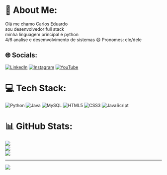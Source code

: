 # 💫 About Me:
Olá me chamo Carlos Eduardo<br>sou desenvolvedor full stack<br>minha linguagem principal é python<br>
4/6 analise e desemvolvimento de sistemas 
😄 Pronomes: ele/dele


## 🌐 Socials:
[![LinkedIn](https://img.shields.io/badge/LinkedIn-%230077B5.svg?logo=linkedin&logoColor=white)](https://www.linkedin.com/in/carlos-eduardo-a694a4293/)
[![Instagram](https://img.shields.io/badge/Instagram-%23E4405F.svg?logo=Instagram&logoColor=white)](https://instagram.com/https://instagram.com/art_developer_br?igshid=ZDdkNTZiNTM=)
[![YouTube](https://img.shields.io/badge/YouTube-%23FF0000.svg?logo=YouTube&logoColor=white)](https://youtube.com/@https://www.youtube.com/channel/UCPnt4kQllN9bsC-I2hcDb_g) 


# 💻 Tech Stack:
![Python](https://img.shields.io/badge/python-3670A0?style=for-the-badge&logo=python&logoColor=ffdd54) ![Java](https://img.shields.io/badge/java-%23ED8B00.svg?style=for-the-badge&logo=java&logoColor=white) ![MySQL](https://img.shields.io/badge/mysql-%2300f.svg?style=for-the-badge&logo=mysql&logoColor=white) ![HTML5](https://img.shields.io/badge/html5-%23E34F26.svg?style=for-the-badge&logo=html5&logoColor=white) ![CSS3](https://img.shields.io/badge/css3-%231572B6.svg?style=for-the-badge&logo=css3&logoColor=white) ![JavaScript](https://img.shields.io/badge/javascript-%23323330.svg?style=for-the-badge&logo=javascript&logoColor=%23F7DF1E)

# 📊 GitHub Stats:
![](https://github-readme-stats.vercel.app/api?username=carlosefl&theme=blue-green&hide_border=false&include_all_commits=false&count_private=true)<br/>
![](https://github-readme-streak-stats.herokuapp.com/?user=carlosefl&theme=blue-green&hide_border=false)<br/>
![](https://github-readme-stats.vercel.app/api/top-langs/?username=carlosefl&theme=blue-green&hide_border=false&include_all_commits=false&count_private=true&layout=compact)

---
[![](https://visitcount.itsvg.in/api?id=carlosefl&icon=5&color=0)](https://visitcount.itsvg.in)

<!-- Proudly created with GPRM ( https://gprm.itsvg.in ) -->
